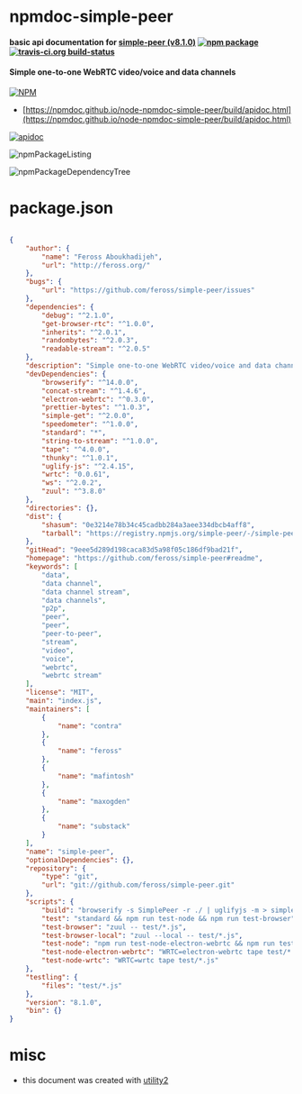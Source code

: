 # npmdoc-simple-peer

#### basic api documentation for  [simple-peer (v8.1.0)](https://github.com/feross/simple-peer#readme)  [![npm package](https://img.shields.io/npm/v/npmdoc-simple-peer.svg?style=flat-square)](https://www.npmjs.org/package/npmdoc-simple-peer) [![travis-ci.org build-status](https://api.travis-ci.org/npmdoc/node-npmdoc-simple-peer.svg)](https://travis-ci.org/npmdoc/node-npmdoc-simple-peer)

#### Simple one-to-one WebRTC video/voice and data channels

[![NPM](https://nodei.co/npm/simple-peer.png?downloads=true&downloadRank=true&stars=true)](https://www.npmjs.com/package/simple-peer)

- [https://npmdoc.github.io/node-npmdoc-simple-peer/build/apidoc.html](https://npmdoc.github.io/node-npmdoc-simple-peer/build/apidoc.html)

[![apidoc](https://npmdoc.github.io/node-npmdoc-simple-peer/build/screenCapture.buildCi.browser.%252Ftmp%252Fbuild%252Fapidoc.html.png)](https://npmdoc.github.io/node-npmdoc-simple-peer/build/apidoc.html)

![npmPackageListing](https://npmdoc.github.io/node-npmdoc-simple-peer/build/screenCapture.npmPackageListing.svg)

![npmPackageDependencyTree](https://npmdoc.github.io/node-npmdoc-simple-peer/build/screenCapture.npmPackageDependencyTree.svg)



# package.json

```json

{
    "author": {
        "name": "Feross Aboukhadijeh",
        "url": "http://feross.org/"
    },
    "bugs": {
        "url": "https://github.com/feross/simple-peer/issues"
    },
    "dependencies": {
        "debug": "^2.1.0",
        "get-browser-rtc": "^1.0.0",
        "inherits": "^2.0.1",
        "randombytes": "^2.0.3",
        "readable-stream": "^2.0.5"
    },
    "description": "Simple one-to-one WebRTC video/voice and data channels",
    "devDependencies": {
        "browserify": "^14.0.0",
        "concat-stream": "^1.4.6",
        "electron-webrtc": "^0.3.0",
        "prettier-bytes": "^1.0.3",
        "simple-get": "^2.0.0",
        "speedometer": "^1.0.0",
        "standard": "*",
        "string-to-stream": "^1.0.0",
        "tape": "^4.0.0",
        "thunky": "^1.0.1",
        "uglify-js": "^2.4.15",
        "wrtc": "0.0.61",
        "ws": "^2.0.2",
        "zuul": "^3.8.0"
    },
    "directories": {},
    "dist": {
        "shasum": "0e3214e78b34c45cadbb284a3aee334dbcb4aff8",
        "tarball": "https://registry.npmjs.org/simple-peer/-/simple-peer-8.1.0.tgz"
    },
    "gitHead": "9eee5d289d198caca83d5a98f05c186df9bad21f",
    "homepage": "https://github.com/feross/simple-peer#readme",
    "keywords": [
        "data",
        "data channel",
        "data channel stream",
        "data channels",
        "p2p",
        "peer",
        "peer",
        "peer-to-peer",
        "stream",
        "video",
        "voice",
        "webrtc",
        "webrtc stream"
    ],
    "license": "MIT",
    "main": "index.js",
    "maintainers": [
        {
            "name": "contra"
        },
        {
            "name": "feross"
        },
        {
            "name": "mafintosh"
        },
        {
            "name": "maxogden"
        },
        {
            "name": "substack"
        }
    ],
    "name": "simple-peer",
    "optionalDependencies": {},
    "repository": {
        "type": "git",
        "url": "git://github.com/feross/simple-peer.git"
    },
    "scripts": {
        "build": "browserify -s SimplePeer -r ./ | uglifyjs -m > simplepeer.min.js",
        "test": "standard && npm run test-node && npm run test-browser",
        "test-browser": "zuul -- test/*.js",
        "test-browser-local": "zuul --local -- test/*.js",
        "test-node": "npm run test-node-electron-webrtc && npm run test-node-wrtc",
        "test-node-electron-webrtc": "WRTC=electron-webrtc tape test/*.js",
        "test-node-wrtc": "WRTC=wrtc tape test/*.js"
    },
    "testling": {
        "files": "test/*.js"
    },
    "version": "8.1.0",
    "bin": {}
}
```



# misc
- this document was created with [utility2](https://github.com/kaizhu256/node-utility2)
